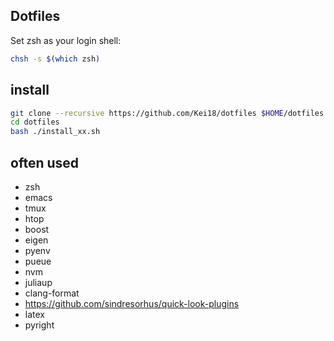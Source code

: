 Dotfiles
---

Set zsh as your login shell:
```sh
chsh -s $(which zsh)
```

## install

```sh
git clone --recursive https://github.com/Kei18/dotfiles $HOME/dotfiles
cd dotfiles
bash ./install_xx.sh
```

## often used

- zsh
- emacs
- tmux
- htop
- boost
- eigen
- pyenv
- pueue
- nvm
- juliaup
- clang-format
- https://github.com/sindresorhus/quick-look-plugins
- latex
- pyright
